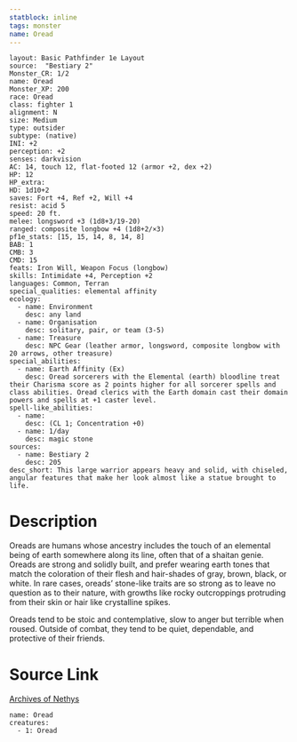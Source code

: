```yaml
---
statblock: inline
tags: monster
name: Oread
---
```

```statblock
layout: Basic Pathfinder 1e Layout
source:  "Bestiary 2"
Monster_CR: 1/2
name: Oread
Monster_XP: 200
race: Oread
class: fighter 1
alignment: N
size: Medium
type: outsider
subtype: (native)
INI: +2
perception: +2
senses: darkvision
AC: 14, touch 12, flat-footed 12 (armor +2, dex +2)
HP: 12
HP_extra: 
HD: 1d10+2
saves: Fort +4, Ref +2, Will +4
resist: acid 5
speed: 20 ft.
melee: longsword +3 (1d8+3/19-20)
ranged: composite longbow +4 (1d8+2/×3)
pf1e_stats: [15, 15, 14, 8, 14, 8]
BAB: 1
CMB: 3
CMD: 15
feats: Iron Will, Weapon Focus (longbow)
skills: Intimidate +4, Perception +2
languages: Common, Terran
special_qualities: elemental affinity
ecology:
  - name: Environment
    desc: any land
  - name: Organisation
    desc: solitary, pair, or team (3-5)
  - name: Treasure
    desc: NPC Gear (leather armor, longsword, composite longbow with 20 arrows, other treasure)
special_abilities:
  - name: Earth Affinity (Ex)
    desc: Oread sorcerers with the Elemental (earth) bloodline treat their Charisma score as 2 points higher for all sorcerer spells and class abilities. Oread clerics with the Earth domain cast their domain powers and spells at +1 caster level.
spell-like_abilities:
  - name:
    desc: (CL 1; Concentration +0)
  - name: 1/day
    desc: magic stone
sources:
  - name: Bestiary 2
    desc: 205
desc_short: This large warrior appears heavy and solid, with chiseled, angular features that make her look almost like a statue brought to life.
```
# Description
Oreads are humans whose ancestry includes the touch of an elemental being of earth somewhere along its line, often that of a shaitan genie. Oreads are strong and solidly built, and prefer wearing earth tones that match the coloration of their flesh and hair-shades of gray, brown, black, or white. In rare cases, oreads’ stone-like traits are so strong as to leave no question as to their nature, with growths like rocky outcroppings protruding from their skin or hair like crystalline spikes.

Oreads tend to be stoic and contemplative, slow to anger but terrible when roused. Outside of combat, they tend to be quiet, dependable, and protective of their friends.
# Source Link
[Archives of Nethys](https://aonprd.com/MonsterDisplay.aspx?ItemName=Oread)
```encounter-table
name: Oread
creatures:
  - 1: Oread
```
